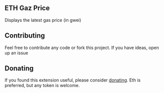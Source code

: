 ## ETH Gaz Price
Displays the latest gas price (in gwei)

## Contributing
Feel free to contribute any code or fork this project. If you have ideas, open up an issue

## Donating
If you found this extension useful, please consider [donating](https://etherscan.io/address/0x4062ab270319aec96d262e0a640189d7836882b2). Eth is preferred, but any token is welcome.
